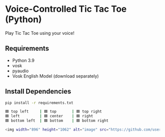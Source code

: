 #  Voice-Controlled Tic Tac Toe (Python)

Play Tic Tac Toe using your voice!

##  Requirements

- Python 3.9
- vosk
- pyaudio
- Vosk English Model (download separately)

##  Install Dependencies

```bash
pip install -r requirements.txt

🟦 top left     | 🟦 top       | 🟦 top right  
🟦 left         | 🟦 center    | 🟦 right  
🟦 bottom left  | 🟦 bottom    | 🟦 bottom right

<img width="896" height="1062" alt="image" src="https://github.com/user-attachments/assets/de22d383-9f99-41db-ae39-d233be4ae455" />
